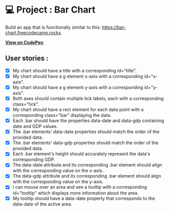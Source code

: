 # 💻 Project : Bar Chart

Build an app that is functionally similar to this: https://bar-chart.freecodecamp.rocks.

[**View on CodePen**](https://codepen.io/alexis-massa/pen/raBavda)

## User stories :
- [x] My chart should have a title with a corresponding id="title".
- [x] My chart should have a g element x-axis with a corresponding id="x-axis".
- [x] My chart should have a g element y-axis with a corresponding id="y-axis".
- [x] Both axes should contain multiple tick labels, each with a corresponding class="tick".
- [x] My chart should have a rect element for each data point with a corresponding class="bar" displaying the data.
- [x] Each .bar should have the properties data-date and data-gdp containing date and GDP values.
- [x] The .bar elements' data-date properties should match the order of the provided data.
- [x] The .bar elements' data-gdp properties should match the order of the provided data.
- [x] Each .bar element's height should accurately represent the data's corresponding GDP.
- [x] The data-date attribute and its corresponding .bar element should align with the corresponding value on the x-axis.
- [x] The data-gdp attribute and its corresponding .bar element should align with the corresponding value on the y-axis.
- [x] I can mouse over an area and see a tooltip with a corresponding id="tooltip" which displays more information about the area.
- [x] My tooltip should have a data-date property that corresponds to the data-date of the active area.
